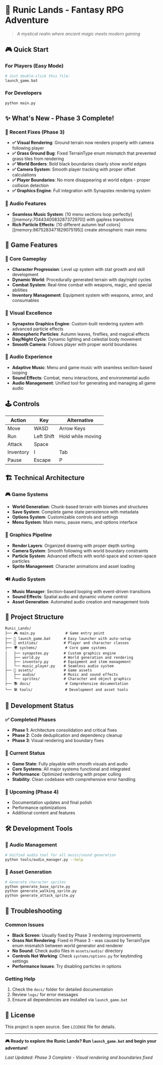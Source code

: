 # 🏰 Runic Lands - Fantasy RPG Adventure

> *A mystical realm where ancient magic meets modern gaming*

## 🎮 **Quick Start**

### For Players (Easy Mode)
```bash
# Just double-click this file:
launch_game.bat
```

### For Developers  
```bash
python main.py
```

## ✨ **What's New - Phase 3 Complete!**

### 🔧 **Recent Fixes (Phase 3)**
- **✅ Visual Rendering**: Ground terrain now renders properly with camera following player
- **✅ Grass Ground Bug**: Fixed TerrainType enum mismatch that prevented grass tiles from rendering
- **✅ World Borders**: Bold black boundaries clearly show world edges  
- **✅ Camera System**: Smooth player tracking with proper offset calculations
- **✅ Player Boundaries**: No more disappearing at world edges - proper collision detection
- **✅ Graphics Engine**: Full integration with Synapstex rendering system

### 🎵 **Audio Features**
- **Seamless Music System**: [10 menu sections loop perfectly][[memory:7044340083287372970]] with gapless transitions
- **Rich Particle Effects**: [10 different autumn leaf colors][[memory:8675283471829075195]] create atmospheric main menu

## 🌟 **Game Features**

### 🎯 **Core Gameplay**
- **Character Progression**: Level up system with stat growth and skill development
- **Dynamic World**: Procedurally generated terrain with day/night cycles
- **Combat System**: Real-time combat with weapons, magic, and special abilities
- **Inventory Management**: Equipment system with weapons, armor, and consumables

### 🎨 **Visual Excellence**
- **Synapstex Graphics Engine**: Custom-built rendering system with advanced particle effects
- **Atmospheric Particles**: Autumn leaves, fireflies, and magical effects
- **Day/Night Cycle**: Dynamic lighting and celestial body movement
- **Smooth Camera**: Follows player with proper world boundaries

### 🎵 **Audio Experience**  
- **Adaptive Music**: Menu and game music with seamless section-based looping
- **Sound Effects**: Combat, menu interactions, and environmental audio
- **Audio Management**: Unified tool for generating and managing all game audio

## 🕹️ **Controls**

| Action | Key | Alternative |
|--------|-----|-------------|
| Move | WASD | Arrow Keys |
| Run | Left Shift | Hold while moving |
| Attack | Space | |
| Inventory | I | Tab |
| Pause | Escape | P |

## 🏗️ **Technical Architecture**

### 🎮 **Game Systems**
- **World Generation**: Chunk-based terrain with biomes and structures
- **Save System**: Complete game state persistence with metadata
- **Options System**: Customizable controls and settings
- **Menu System**: Main menu, pause menu, and options interface

### 🎨 **Graphics Pipeline**
- **Render Layers**: Organized drawing with proper depth sorting
- **Camera System**: Smooth following with world boundary constraints  
- **Particle System**: Advanced effects with world-space and screen-space particles
- **Sprite Management**: Character animations and asset loading

### 🔊 **Audio System**
- **Music Manager**: Section-based looping with event-driven transitions
- **Sound Effects**: Spatial audio and dynamic volume control
- **Asset Generation**: Automated audio creation and management tools

## 📁 **Project Structure**

```
Runic_Lands/
├── 🎮 main.py              # Game entry point
├── 🚀 launch_game.bat      # Easy launcher with auto-setup
├── 🎯 entities/            # Player and character classes
├── 🌍 systems/             # Core game systems
│   ├── synapstex.py       # Custom graphics engine
│   ├── world.py           # World generation and rendering
│   ├── inventory.py       # Equipment and item management
│   └── music_player.py    # Seamless audio system
├── 🎨 assets/              # Game assets
│   ├── audio/             # Music and sound effects
│   └── sprites/           # Character and object graphics
├── 📚 docs/                # Comprehensive documentation
└── 🛠️ tools/               # Development and asset tools
```

## 🚀 **Development Status**

### ✅ **Completed Phases**
- **Phase 1**: Architecture consolidation and critical fixes
- **Phase 2**: Code deduplication and dependency cleanup  
- **Phase 3**: Visual rendering and boundary fixes

### 🔄 **Current Status**
- **Game State**: Fully playable with smooth visuals and audio
- **Core Systems**: All major systems functional and integrated
- **Performance**: Optimized rendering with proper culling
- **Stability**: Clean codebase with comprehensive error handling

### 🎯 **Upcoming (Phase 4)**
- Documentation updates and final polish
- Performance optimizations
- Additional content and features

## 🛠️ **Development Tools**

### 🎵 **Audio Management**
```bash
# Unified audio tool for all music/sound generation
python tools/audio_manager.py --help
```

### 🎨 **Asset Generation**
```bash
# Generate character sprites
python generate_base_sprite.py
python generate_walking_sprite.py
python generate_attack_sprite.py
```

## 🐛 **Troubleshooting**

### Common Issues
- **Black Screen**: Usually fixed by Phase 3 rendering improvements
- **Grass Not Rendering**: Fixed in Phase 3 - was caused by TerrainType enum mismatch between world generator and renderer
- **No Sound**: Check audio files in `assets/audio/` directory
- **Controls Not Working**: Check `systems/options.py` for keybinding settings
- **Performance Issues**: Try disabling particles in options

### Getting Help
1. Check the `docs/` folder for detailed documentation
2. Review `logs/` for error messages
3. Ensure all dependencies are installed via `launch_game.bat`

## 📜 **License**
This project is open source. See `LICENSE` file for details.

---

**🎮 Ready to explore the Runic Lands? Run `launch_game.bat` and begin your adventure!**

*Last Updated: Phase 3 Complete - Visual rendering and boundaries fixed*
